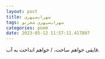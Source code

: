 ```yaml
---
layout: post
title: سهراب‌سپهری
tags: سهراب‌سپهری شعر‌نو
categories: poem
date: 2023-05-12 11:57:11.417807
---
```


قایقی خواهم ساخت، / خواهم انداخت به آب.